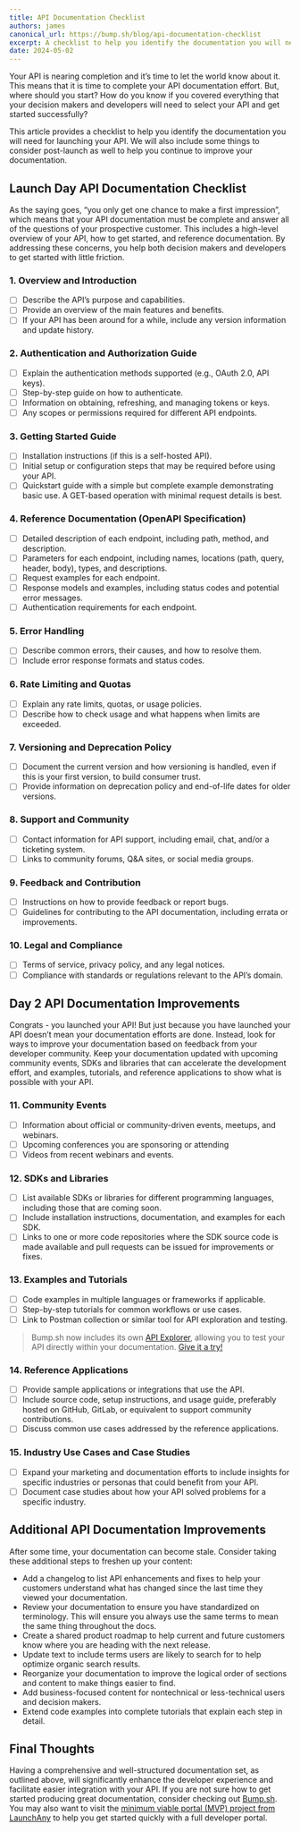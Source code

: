 ```yaml
---
title: API Documentation Checklist
authors: james
canonical_url: https://bump.sh/blog/api-documentation-checklist
excerpt: A checklist to help you identify the documentation you will need for launching your API.
date: 2024-05-02
---
```


Your API is nearing completion and it’s time to let the world know about it. This means that it is time to complete your API documentation effort. But, where should you start? How do you know if you covered everything that your decision makers and developers will need to select your API and get started successfully?

This article provides a checklist to help you identify the documentation you will need for launching your API. We will also include some things to consider post-launch as well to help you continue to improve your documentation. 

## Launch Day API Documentation Checklist

As the saying goes, “you only get one chance to make a first impression”, which means that your API documentation must be complete and answer all of the questions of your prospective customer. This includes a high-level overview of your API, how to get started, and reference documentation. By addressing these concerns, you help both decision makers and developers to get started with little friction. 

### 1. **Overview and Introduction**
   - [ ] Describe the API’s purpose and capabilities.
   - [ ] Provide an overview of the main features and benefits.
   - [ ] If your API has been around for a while, include any version information and update history.

### 2. **Authentication and Authorization Guide**
   - [ ] Explain the authentication methods supported (e.g., OAuth 2.0, API keys).
   - [ ] Step-by-step guide on how to authenticate.
   - [ ] Information on obtaining, refreshing, and managing tokens or keys.
   - [ ] Any scopes or permissions required for different API endpoints.

### 3. **Getting Started Guide**
   - [ ] Installation instructions (if this is a self-hosted API).
   - [ ] Initial setup or configuration steps that may be required before using your API.
   - [ ] Quickstart guide with a simple but complete example demonstrating basic use. A GET-based operation with minimal request details is best. 

### 4. **Reference Documentation (OpenAPI Specification)**
   - [ ] Detailed description of each endpoint, including path, method, and description.
   - [ ] Parameters for each endpoint, including names, locations (path, query, header, body), types, and descriptions.
   - [ ] Request examples for each endpoint.
   - [ ] Response models and examples, including status codes and potential error messages.
   - [ ] Authentication requirements for each endpoint.
   
### 5. **Error Handling**
   - [ ] Describe common errors, their causes, and how to resolve them.
   - [ ] Include error response formats and status codes.

### 6. **Rate Limiting and Quotas**
   - [ ] Explain any rate limits, quotas, or usage policies.
   - [ ] Describe how to check usage and what happens when limits are exceeded.

### 7. **Versioning and Deprecation Policy**
   - [ ] Document the current version and how versioning is handled, even if this is your first version, to build consumer trust.
   - [ ] Provide information on deprecation policy and end-of-life dates for older versions.

### 8. **Support and Community**
   - [ ] Contact information for API support, including email, chat, and/or a ticketing system.
   - [ ] Links to community forums, Q&A sites, or social media groups.

### 9. **Feedback and Contribution**
   - [ ] Instructions on how to provide feedback or report bugs.
   - [ ] Guidelines for contributing to the API documentation, including errata or improvements.

### 10. **Legal and Compliance**
   - [ ] Terms of service, privacy policy, and any legal notices.
   - [ ] Compliance with standards or regulations relevant to the API’s domain.

## Day 2 API Documentation Improvements

Congrats - you launched your API! But just because you have launched your API doesn’t mean your documentation efforts are done. Instead, look for ways to improve your documentation based on feedback from your developer community. Keep your documentation updated with upcoming community events, SDKs and libraries that can accelerate the development effort, and examples, tutorials, and reference applications to show what is possible with your API. 

### 11. **Community Events**
   - [ ] Information about official or community-driven events, meetups, and webinars.
   - [ ] Upcoming conferences you are sponsoring or attending
   - [ ] Videos from recent webinars and events. 

### 12. **SDKs and Libraries**
   - [ ] List available SDKs or libraries for different programming languages, including those that are coming soon.
   - [ ] Include installation instructions, documentation, and examples for each SDK.
   - [ ] Links to one or more code repositories where the SDK source code is made available and pull requests can be issued for improvements or fixes.

### 13. **Examples and Tutorials**
   - [ ] Code examples in multiple languages or frameworks if applicable.
   - [ ] Step-by-step tutorials for common workflows or use cases.
   - [ ] Link to Postman collection or similar tool for API exploration and testing.

> Bump.sh now includes its own [API Explorer](https://docs.bump.sh/product-updates/2025/01/09/api-explorer/), allowing you to test your API directly within your documentation. [Give it a try!](https://bump.sh/demo/doc/api-explorer/explorer/operation/operation-adduser)

### 14. **Reference Applications**
   - [ ] Provide sample applications or integrations that use the API.
   - [ ] Include source code, setup instructions, and usage guide, preferably hosted on GitHub, GitLab, or equivalent to support community contributions.
   - [ ] Discuss common use cases addressed by the reference applications.

### 15. **Industry Use Cases and Case Studies**
   - [ ] Expand your marketing and documentation efforts to include insights for specific industries or personas that could benefit from your API.
   - [ ] Document case studies about how your API solved problems for a specific industry.

## Additional API Documentation Improvements

After some time, your documentation can become stale. Consider taking these additional steps to freshen up your content:

* Add a changelog to list API enhancements and fixes to help your customers understand what has changed since the last time they viewed your documentation. 
* Review your documentation to ensure you have standardized on terminology. This will ensure you always use the same terms to mean the same thing throughout the docs. 
* Create a shared product roadmap to help current and future customers know where you are heading with the next release.
* Update text to include terms users are likely to search for to help optimize organic search results.
* Reorganize your documentation to improve the logical order of sections and content to make things easier to find.
* Add business-focused content for nontechnical or less-technical users and decision makers. 
* Extend code examples into complete tutorials that explain each step in detail. 

## Final Thoughts

Having a comprehensive and well-structured documentation set, as outlined above, will significantly enhance the developer experience and facilitate easier integration with your API. If you are not sure how to get started producing great documentation, consider checking out [Bump.sh](https://bump.sh). You may also want to visit the [minimum viable portal (MVP) project from LaunchAny](https://github.com/launchany/mvp-template) to help you get started quickly with a full developer portal.
